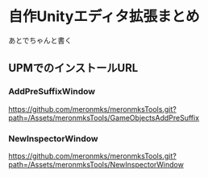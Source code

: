 # 自作Unityエディタ拡張まとめ
あとでちゃんと書く

## UPMでのインストールURL
### AddPreSuffixWindow
https://github.com/meronmks/meronmksTools.git?path=/Assets/meronmksTools/GameObjectsAddPreSuffix

### NewInspectorWindow
https://github.com/meronmks/meronmksTools.git?path=/Assets/meronmksTools/NewInspectorWindow
